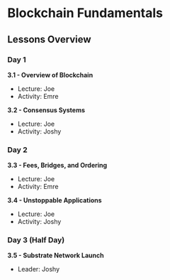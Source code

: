 # Blockchain Fundamentals

## Lessons Overview

### Day 1

**3.1 - Overview of Blockchain**

- Lecture: Joe
- Activity: Emre

**3.2 - Consensus Systems**

- Lecture: Joe
- Activity: Joshy

### Day 2

**3.3 - Fees, Bridges, and Ordering**

- Lecture: Joe
- Activity: Emre

**3.4 - Unstoppable Applications**

- Lecture: Joe
- Activity: Joshy

### Day 3 (Half Day)

**3.5 - Substrate Network Launch**

- Leader: Joshy
